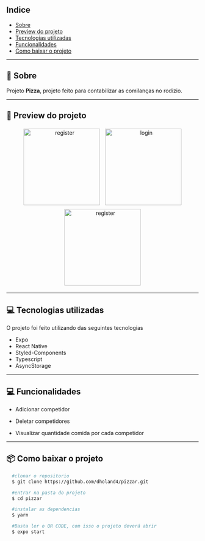 ## Indice

- [Sobre](#-sobre)
- [Preview do projeto](#-preview-do-projeto)
- [Tecnologias utilizadas](#-tecnologias-utilizadas)
- [Funcionalidades](#-Funcionalidades)
- [Como baixar o projeto](#-como-baixar-o-projeto)

---

## 🤔 Sobre

Projeto **Pizza**, projeto feito para contabilizar as comilanças no rodizio.

---

## 📱 Preview do projeto

<div align="center">
   <img style="margin: 5px" alt="register" src="https://i.imgur.com/jCBdY54.png" width="200">
  <img style="margin: 5px" alt="login" src="https://i.imgur.com/JTuzQI9.png" width="200">
  <img style="margin: 5px" alt="register" src="https://i.imgur.com/wrhBgPr.png" width="200">

</div>

---

## 💻 Tecnologias utilizadas

O projeto foi feito utilizando das seguintes tecnologias

- Expo
- React Native
- Styled-Components
- Typescript
- AsyncStorage

---

## 💻 Funcionalidades

- Adicionar competidor

- Deletar competidores

- Visualizar quantidade comida por cada competidor

---

## 📦 Como baixar o projeto

```bash
  #clonar o repositorio
  $ git clone https://github.com/dholand4/pizzar.git

  #entrar na pasta do projeto
  $ cd pizzar

  #instalar as dependencias
  $ yarn

  #Basta ler o QR CODE, com isso o projeto deverá abrir
  $ expo start


```
